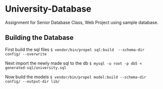 # University-Database
Assignment for Senior Database Class, Web Project using sample database.


## Building the Database
First build the sql files
`$ vendor/bin/propel sql:build  --schema-dir config/ --overwrite`

Next import the newly made sql to the db
`$ mysql -u root -p db5 < generated-sql/university.sql`

Now build the models
`$ vendor/bin/propel model:build --schema-dir config/ --output-dir lib/`
